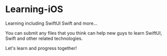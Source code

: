 # Learning-iOS

Learning including SwiftUI Swift and more...

You can submit any files that you think can help new guys to learn SwiftUI, Swift and other related technologies.

Let's learn and progress together!
